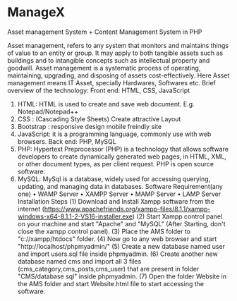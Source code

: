 # ManageX

Asset management System + Content Management System in PHP

Asset management, refers to any system that monitors and maintains things of value to an entity or group. It may apply to both tangible assets such as buildings and to intangible concepts such as intellectual property and goodwill.
Asset management is a systematic process of operating, maintaining, upgrading, and disposing of assets cost-effectively. Here Asset management means IT Asset, specially Hardwares, Softwares etc.
Brief overview of the technology:
Front end: HTML, CSS, JavaScript
1.	HTML: HTML is used to create and save web document. E.g. Notepad/Notepad++
2.	CSS : (Cascading Style Sheets) Create attractive Layout
3.	Bootstrap : responsive design mobile freindly site
4.	JavaScript: it is a programming language, commonly use with web browsers.
Back end: PHP, MySQL
1.	PHP: Hypertext Preprocessor (PHP) is a technology that allows software developers to create dynamically generated web pages, in HTML, XML, or other document types, as per client request. PHP is open source software.
2.	MySQL: MySql is a database, widely used for accessing querying, updating, and managing data in databases.
Software Requirement(any one)
•	WAMP Server
•	XAMPP Server
•	MAMP Server
•	LAMP Server
Installation Steps
(1) Download and Install Xampp software from the internet (https://www.apachefriends.org/xampp-files/8.1.1/xampp-windows-x64-8.1.1-2-VS16-installer.exe)
(2) Start Xampp control panel on your machine and start "Apache" and "MySQL" (After Starting, don't close the xampp control panel).
(3) Place the AMS folder to "c://xampp/htdocs" folder.
(4) Now go to any web browser and start "http://localhost/phpmyadmin/"
(5) Create a new database named user and import users.sql file inside phpmyadmin.
(6) Create another new database named cms and import all 3 files (cms_category,cms_posts,cms_user) that are present in folder "CMS/database sql" inside phpmyadmin.
(7) Open the folder Website in the AMS folder and start Website.html file to start accessing the software.


